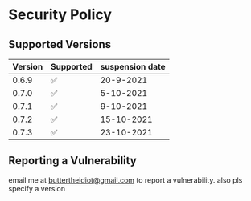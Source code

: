 # Security Policy

## Supported Versions


| Version | Supported          | suspension date |
| ------- | ------------------ | --------------- |
| 0.6.9   | :white_check_mark: | 20-9-2021       |
| 0.7.0   | :white_check_mark: | 5-10-2021       | 
| 0.7.1   | ✅                 | 9-10-2021       |
| 0.7.2   | ✅                 | 15-10-2021      |
| 0.7.3   | ✅                |  23-10-2021      |

## Reporting a Vulnerability
email me at buttertheidiot@gmail.com to report a vulnerability. also pls specify a version
